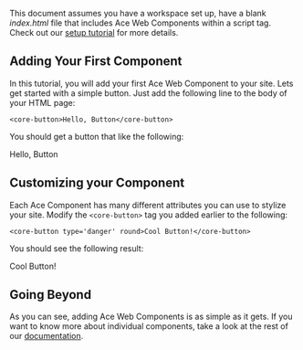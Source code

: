 <script src="/dist/standard-bundle.js"></script>
This document assumes you have a workspace set up, have a blank *index.html* file that includes Ace Web Components within a script tag. Check out our
<a href="tutorial-installing-ace.html">setup tutorial</a> for more details.

## Adding Your First Component

In this tutorial, you will add your first Ace Web Component to your site. Lets get started with a simple button. Just add the following line to the body of your HTML page:

```
<core-button>Hello, Button</core-button>
```

You should get a button that like the following:

<core-button>Hello, Button</core-button>

## Customizing your Component

Each Ace Component has many different attributes you can use to stylize your site. Modify the `<core-button>` tag you added earlier to the following:

```
<core-button type='danger' round>Cool Button!</core-button>
```

You should see the following result:

<core-button type='danger' round>Cool Button!</core-button>

## Going Beyond

As you can see, adding Ace Web Components is as simple as it gets. If you want to know more about individual components, take a look at the rest of our <a href='index.html'>documentation</a>.

